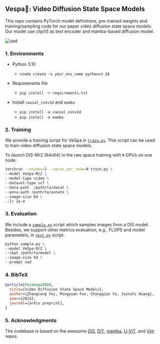 ## Vespa🐝: Video Diffusion State Space Models

This repo contains PyTorch model definitions, pre-trained weights and training/sampling code for our paper video diffusion state space models. 
Our model use clip/t5 as text encoder and mamba-based diffusion model. 

![sad](https://github.com/feizc/Vespa/assets/37614046/5bcd0cba-9cb0-4cba-ab36-801539722709)


### 1. Environments

- Python 3.10
  - `conda create -n your_env_name python=3.10`

- Requirements file
  - `pip install -r requirements.txt`

- Install ``causal_conv1d`` and ``mamba``
  - `pip install -e causal_conv1d`
  - `pip install -e mamba`


### 2. Training 

We provide a training script for VeSpa in [`train.py`](train.py). This script can be used to train video diffusion state space models.

To launch DiS-M/2 (64x64) in the raw space training with `N` GPUs on one node:

```bash
torchrun --nnodes=1 --nproc_per_node=N train.py \
--model VeSpa-M/2 \
--model-type video \
--dataset-type ucf \
--data-path  /path/to/datat \
--anna-path /path/to/annate \
--image-size 64 \
--lr 1e-4
```


### 3. Evaluation

We include a [`sample.py`](sample.py) script which samples images from a DiS model. Besides, we support other metrics evaluation, e.g., FLOPS and model parameters, in [`test.py`](test.py) script. 

```bash
python sample.py \
--model VeSpa-M/2 \
--ckpt /path/to/model \
--image-size 64 \
--prompt sad 
```

### 4. BibTeX

```bibtex
@article{FeiVespa2024,
  title={Video Diffusion State Space Models},
  author={Zhengcong Fei, Mingyuan Fan, Changqian Yu, Jusnshi Huang},
  year={2024},
  journal={arXiv preprint},
}
```


### 5. Acknowledgments

The codebase is based on the awesome [DiS](https://github.com/feizc/DiS), [DiT](https://github.com/facebookresearch/DiT), [mamba](https://github.com/state-spaces/mamba), [U-ViT](https://github.com/baofff/U-ViT), and [Vim](https://github.com/hustvl/Vim) repos. 







